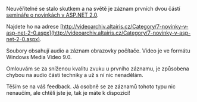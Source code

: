 <!-- dcterms:identifier = aspnetcz#90 -->
<!-- dcterms:title = Záznam semináře .NET Group o ASP.NET 2.0 -->
<!-- dcterms:abstract = Neuvěřitelné se stalo skutkem a podařilo se mi uskutečnit záznam přednášky a publikovat ho na Internetu! -->
<!-- np9:categoryId = 6 -->
<!-- x4w:category = Akce a události -->
<!-- np9:authorId = 1 -->
<!-- np9:authorEmail = michal.valasek@altairis.cz -->
<!-- dcterms:creator = Michal Altair Valášek -->
<!-- dcterms:created = 2006-04-27T05:27:37.783+02:00 -->
<!-- dcterms:date = 2006-04-27T05:27:37.783+02:00 -->

Neuvěřitelné se stalo skutkem a na světě je záznam prvních dvou částí [semináře o novinkách v ASP.NET 2.0](https://www.aspnet.cz/Articles/85-petidilny-seminar-novinky-v-asp-net-2-0.aspx).

Najdete ho na adrese [http://videoarchiv.altairis.cz/Category/7-novinky-v-asp-net-2-0.aspx](http://videoarchiv.altairis.cz/Category/7-novinky-v-asp-net-2-0.aspx).

Soubory obsahují audio a záznam obrazovky počítače. Video je ve formátu Windows Media Video 9.0.

Omlouvám se za sníženou kvalitu zvuku u prvního záznamu, je způsobena chybou na audio části techniky a už s ní nic nenadělám.

Těším se na váš feedback. Já osobně se ze záznamů tohoto typu nic nenaučím, ale chtěli jste je, tak je máte k dispozici!